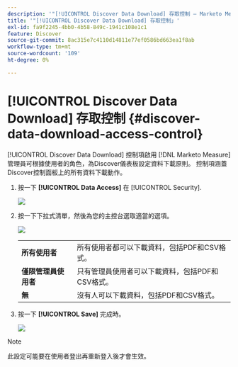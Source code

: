 ```yaml
---
description: '"[!UICONTROL Discover Data Download] 存取控制 — Marketo Measure — 產品檔案'
title: '"[!UICONTROL Discover Data Download] 存取控制」'
exl-id: fa9f2245-4bb0-4b58-849c-1941c108e1c1
feature: Discover
source-git-commit: 8ac315e7c4110d14811e77ef0586bd663ea1f8ab
workflow-type: tm+mt
source-wordcount: '109'
ht-degree: 0%

---
```


# [!UICONTROL Discover Data Download] 存取控制 {#discover-data-download-access-control}

[!UICONTROL Discover Data Download] 控制項啟用 [!DNL Marketo Measure] 管理員可根據使用者的角色，為Discover儀表板設定資料下載原則。 控制項涵蓋Discover控制面板上的所有資料下載動作。

1. 按一下 **[!UICONTROL Data Access]** 在 [!UICONTROL Security].

   ![](assets/discover-data-download-access-control-1.png)

1. 按一下下拉式清單，然後為您的主控台選取適當的選項。

   ![](assets/discover-data-download-access-control-2.png)

   <table>
    <tr>
     <td><strong>所有使用者</strong></td>
     <td>所有使用者都可以下載資料，包括PDF和CSV格式。</td>
    </tr>
    <tr>
     <td><strong>僅限管理員使用者</strong></td>
     <td>只有管理員使用者可以下載資料，包括PDF和CSV格式。</td>
    </tr>
    <tr>
     <td><strong>無</strong></td>
     <td>沒有人可以下載資料，包括PDF和CSV格式。</td>
    </tr>
   </table>

1. 按一下 **[!UICONTROL Save]** 完成時。

   ![](assets/discover-data-download-access-control-3.png)

>[!NOTE]
>
>此設定可能要在使用者登出再重新登入後才會生效。
